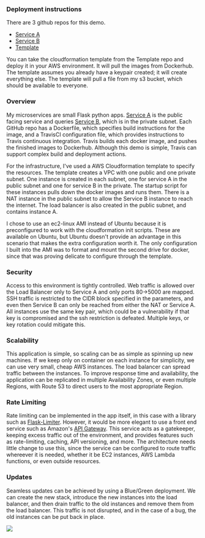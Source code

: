 ### Deployment instructions

There are 3 github repos for this demo.

  * [Service A](https://github.com/kevinjcash/serviceA)
  * [Service B](https://github.com/kevinjcash/serviceB)
  * [Template](https://github.com/kevinjcash/devops_demo)

You can take the cloudformation template from the Template repo and deploy it in your AWS environment. It will pull the images from Dockerhub. The template assumes you already have a keypair created; it will create everything else. The template will pull a file from my s3 bucket, which should be available to everyone.

### Overview
My microservices are small Flask python apps. [Service A](https://github.com/kevinjcash/serviceA) is the public facing service and queries [Service B](https://github.com/kevinjcash/serviceB), which is in the private subnet.  Each GitHub repo has a Dockerfile, which specifies build instructions for the image, and a TravisCI configuration file, which provides instructions to Travis continuous integration. Travis builds each docker image, and pushes the finished images to Dockerhub. Although this demo is simple, Travis can support complex build and deployment actions.

For the infrastructure, I've used a AWS Cloudformation template to specify the resources.  The template creates a VPC with one public and one private subnet. One instance is created in each subnet, one for service A in the public subnet and one for service B in the private. The startup script for these instances pulls down the docker images and runs them. There is a NAT instance in the public subnet to allow the Service B instance to reach the internet. The load balancer is also created in the public subnet, and contains instance A. 

I chose to use an ec2-linux AMI instead of Ubuntu because it is preconfigured to work with the cloudformation init scripts. These are available on Ubuntu, but Ubuntu doesn't provide an advantage in this scenario that makes the extra configuration worth it. The only configuration I built into the AMI was to format and mount the second drive for docker, since that was proving delicate to configure through the template.

### Security

Access to this environment is tightly controlled. Web traffic is allowed over the Load Balancer only to Service A and only ports 80->5000 are mapped. SSH traffic is restricted to the CIDR block specified in the parameters, and even then Service B can only be reached from either the NAT or Service A. All instances use the same key pair, which could be a vulnerability if that key is compromised and the ssh restriction is defeated. Multiple keys, or key rotation could mitigate this.

### Scalability

This application is simple, so scaling can be as simple as spinning up new machines. If we keep only on container on each instance for simplicity, we can use very small, cheap AWS instances. The load balancer can spread traffic between the instances. To improve response time and availability, the application can be replicated in multiple Availability Zones, or even multiple Regions, with Route 53 to direct users to the most appropriate Region.

### Rate Limiting

Rate limiting can be implemented in the app itself, in this case with a library such as [Flask-Limiter](http://flask-limiter.readthedocs.org/en/stable/). However, it would be more elegant to use a front end service such as Amazon's [API Gateway](https://aws.amazon.com/api-gateway/). This service acts as a gatekeeper, keeping excess traffic out of the environment, and provides features such as rate-limiting, caching, API versioning, and more. The architecture needs little change to use this, since the service can be configured to route traffic whereever it is needed, whether it be EC2 instances, AWS Lambda functions, or even outside resources.

### Updates

Seamless updates can be achieved by using a Blue/Green deployment. We can create the new stack, introduce the new instances into the load balancer, and then drain traffic to the old instances and remove them from the load balancer. This traffic is not disrupted, and in the case of a bug, the old instances can be put back in place.

![](https://s-media-cache-ak0.pinimg.com/originals/61/b7/1b/61b71b213343d1c82a2d78780ca1d618.jpg)
